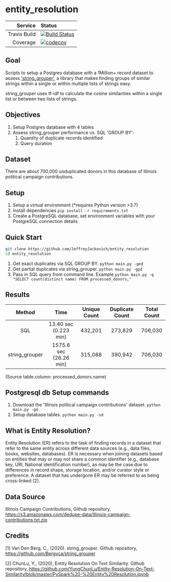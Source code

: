 # entity_resolution


|Service|Status|
| -------------: | :---- |
| Travis Build   | [![Build Status](https://travis-ci.org/JeffreyJackovich/entity_resolution.svg?branch=master)](https://travis-ci.org/JeffreyJackovich/entity_resolution) |
| Coverage | [![codecov](https://codecov.io/gh/JeffreyJackovich/entity_resolution/branch/master/graph/badge.svg)](https://codecov.io/gh/JeffreyJackovich/entity_resolution) |


## Goal
Scripts to setup a Postgres database with a 1Million+ record dataset to assess 
['string_grouper'](https://github.com/Bergvca/string_grouper), a library that 
makes finding groups of similar strings within a single or within multiple lists of strings easy.

string_grouper uses tf-idf to calculate the cosine similarities within a single list or between two lists of strings.

 
## Objectives
1. Setup Postgres database with 4 tables 
2. Assess string_grouper performance vs. SQL 'GROUP BY':
    1. Quantity of duplicate records identified 
    2. Query duration

## Dataset
There are about 700,000 unduplicated donors in this database of Illinois political campaign contributions.  

## Setup
1. Setup a virtual environment (*requires Python version >3.7)  
2. Install dependencies `pip install -r requirements.txt`
3. Create a PostgreSQL database, set environment variables with your PostgreSQL connection details

## Quick Start
```bash
git clone https://github.com/JeffreyJackovich/entity_resolution
cd entity_resolution
```
1. Get exact duplicates via SQL GROUP BY. `python main.py -ged`
2. Get partial duplicates via string_grouper. `python main.py -gpd`
3. Pass in SQL query from command line. Example `python main.py -q "SELECT count(distinct name) FROM processed_donors;"` 


## Results
 
| Method | Time | Unique Count | Duplicate Count| Total Count |
| :-------------: | :----: | :----: | :----: | :----: |
| SQL | 13.40 sec (0.223 min)  |  432,201 | 273,829 | 706,030 |
| string_grouper | 1575.6 sec (26.26 min)| 315,088 | 390,942 | 706,030 |        


(Source table.column: processed_donors.name)


## Postgresql db Setup commands
1. Download the 'Illinois political campaign contributions' dataset. `python main.py -gd`
2. Setup database tables. `python main.py -sd`


## What is Entity Resolution?
Entity Resolution (ER) refers to the task of finding records in a dataset that refer to the same entity across different data sources (e.g., data files, books, websites, databases). ER is necessary when joining datasets based on entities that may or may not share a common identifier (e.g., database key, URI, National identification number), as may be the case due to differences in record shape, storage location, and/or curator style or preference. A dataset that has undergone ER may be referred to as being cross-linked [2].


## Data Source
Illinois Campaign Contributions, Github repository, https://s3.amazonaws.com/dedupe-data/Illinois-campaign-contributions.txt.zip

## Credits
[1] Van Den Berg, C., (2020). string_grouper. Github repository, https://github.com/Bergvca/string_grouper

[2] ChunLu, Y., (2020), Entity Resolution On Text Similarity. Github repository, https://github.com/YungChunLu/Entity-Resolution-On-Text-Similarity/blob/master/PySpark%20-%20Entity%20Resolution.ipynb
